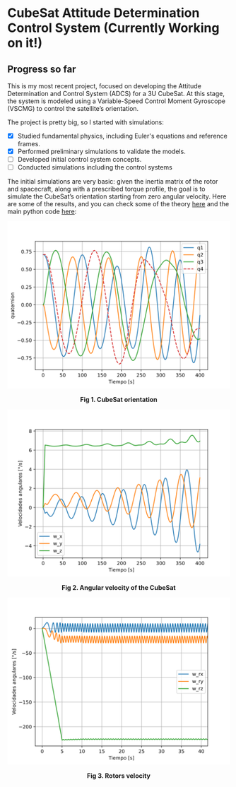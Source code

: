 # CubeSat Attitude Determination Control System (Currently Working on it!)
## Progress so far
This is my most recent project, focused on developing the Attitude Determination and Control System (ADCS) for a 3U CubeSat. At this stage, the system is modeled using a Variable-Speed Control Moment Gyroscope (VSCMG) to control the satellite’s orientation.

The project is pretty big, so I started with simulations:
- [x] Studied fundamental physics, including Euler's equations and reference frames.
- [x] Performed preliminary simulations to validate the models.
- [ ] Developed initial control system concepts.
- [ ] Conducted simulations including the control systems

The initial simulations are very basic: given the inertia matrix of the rotor and spacecraft, along with a prescribed torque profile, the goal is to simulate the CubeSat’s orientation starting from zero angular velocity. Here are some of the results, and you can check some of the theory [here](docs/theory/theory.md) and the main python code [here](docs/src/ex_13_5.py):
<div align="center">
  <img src="docs/images/attitude.svg" alt="/images/H.svg" width="800"/>
  
  **Fig 1. CubeSat orientation**
</div>
<div align="center">
  <img src="docs/images/w.svg" alt="/images/H.svg" width="800"/>  
  
  **Fig 2. Angular velocity of the CubeSat**
</div>
<div align="center">
  <img src="docs/images/wr.svg" alt="/images/H.svg" width="800"/>
  
  **Fig 3. Rotors velocity**
</div>
